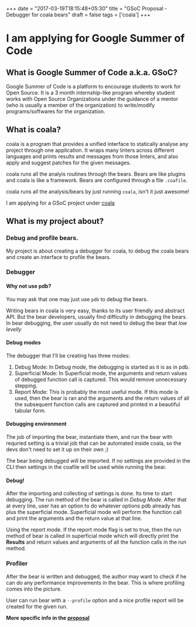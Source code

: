 +++
date = "2017-03-19T18:15:48+05:30"
title = "GSoC Proposal - Debugger for coala bears"
draft = false
tags = ['coala']
+++

# I am applying for Google Summer of Code

## What is Google Summer of Code a.k.a. GSoC?

Google Summer of Code is a platform to encourage students to work for Open
Source. It is a 3 month internship-like program whereby student works with Open
Source Organizations under the guidance of a mentor
(who is usually a member of the organization) to write/modify programs/softwares
for the organization.

## What is coala?

coala is a program that provides a unified interface to statically analyse
any project through one application. It wraps many linters across different
languages and prints results and messages from those linters, and also apply
and suggest patches for the given messages.

coala runs all the analyis routines through the bears. Bears are like plugins
and coala is like a framework. Bears are configured through a file `.coafile`.

coala runs all the analysis/bears by just running `coala`, isn't it just
awesome!

I am applying for a GSoC project under [coala](https://coala.io)

## What is my project about?

### Debug and profile bears.

My project is about creating a debugger for coala, to debug the coala bears and
create an interface to profile the bears.

### Debugger

#### Why not use pdb?

You may ask that one may just use `pdb` to debug the bears.

Writing bears in coala is very easy, thanks to its user friendly and abstract
API. But the bear developers, usually find difficulty in debugging the bears.
In bear debugging, the user usually do not need to debug the bear that
*low levelly*

#### Debug modes

The debugger that I'll be creating has three modes:

1. Debug Mode:
    In Debug mode, the debugging is started as it is as in pdb.
2. Superficial Mode:
    In Superficial mode, the arguments and return values of debugged function
    call is captured. This would remove unnecessary stepping.
3. Report Mode:
    This is probably the most useful mode. If this mode is used, then the bear
    is ran and the arguments and the return values of all the subsequent function
    calls are captured and printed in a beautiful tabular form.

#### Debugging environment

The job of importing the bear, instantiate them, and run the bear with requried
setting is a trivial job that can be automated inside coala, so the devs don't
need to set it up on their own ;)

The bear being debugged will be imported. If no settings are provided in the CLI
then settings in the coafile will be used while running the bear.

#### Debug!

After the importing and collecting of settings is done. Its time to start
debugging. The run method of the bear is called in *Debug Mode*. After that at
every line, user has an option to do whatever options pdb already has plus the
superficial mode. Superficial mode will perform the function call and print the
arguments and the return value at that line.

Using the report mode. If the report mode flag is set to true, then the run
method of bear is called in superficial mode which will directly print the
**Results** and return values and arguments of all the function calls in the run
 method.

### Profiler

After the bear is written and debugged, the author may want to check if he can
do any performance improvements in the bear. This is where profiling comes into
the picture.

User can run bear with a `--profile` option and a nice profile report will be
created for the given run.

**More specific info in the [proposal](https://meetmangukiya.github.io/GSoC-DebugandProfileBears-coala.pdf)**
